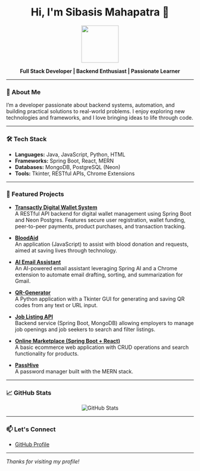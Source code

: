 <!-- Profile README for sibasisMahapatra18 -->

<h1 align="center">Hi, I'm Sibasis Mahapatra 👋</h1>
<p align="center">
  <a href="https://github.com/sibasisMahapatra18">
    <img src="https://avatars.githubusercontent.com/u/155339958?v=4" width="100" />
  </a>
</p>
<p align="center">
  <b>Full Stack Developer | Backend Enthusiast | Passionate Learner</b>
</p>

---

### 🚀 About Me

I’m a developer passionate about backend systems, automation, and building practical solutions to real-world problems. I enjoy exploring new technologies and frameworks, and I love bringing ideas to life through code.

---

### 🛠️ Tech Stack

- **Languages:** Java, JavaScript, Python, HTML
- **Frameworks:** Spring Boot, React, MERN
- **Databases:** MongoDB, PostgreSQL (Neon)
- **Tools:** Tkinter, RESTful APIs, Chrome Extensions

---

### 🌟 Featured Projects

- **[Transactly Digital Wallet System](https://github.com/sibasisMahapatra18/Transactly-DigitalWalletSystem)**  
  A RESTful API backend for digital wallet management using Spring Boot and Neon Postgres. Features secure user registration, wallet funding, peer-to-peer payments, product purchases, and transaction tracking.

- **[BloodAid](https://github.com/sibasisMahapatra18/BloodAid)**  
  An application (JavaScript) to assist with blood donation and requests, aimed at saving lives through technology.

- **[AI Email Assistant](https://github.com/sibasisMahapatra18/AI_Email_Assistant)**  
  An AI-powered email assistant leveraging Spring AI and a Chrome extension to automate email drafting, sorting, and summarization for Gmail.

- **[QR-Generator](https://github.com/sibasisMahapatra18/QR-Generator)**  
  A Python application with a Tkinter GUI for generating and saving QR codes from any text or URL input.

- **[Job Listing API](https://github.com/sibasisMahapatra18/Job-Listing-API)**  
  Backend service (Spring Boot, MongoDB) allowing employers to manage job openings and job seekers to search and filter listings.

- **[Online Marketplace (Spring Boot + React)](https://github.com/sibasisMahapatra18/OnlineMarketplace_SpringBoot-React)**  
  A basic ecommerce web application with CRUD operations and search functionality for products.

- **[PassHive](https://github.com/sibasisMahapatra18/passHive)**  
  A password manager built with the MERN stack.

---

### 📈 GitHub Stats

<p align="center">
  <img src="https://github-readme-stats.vercel.app/api?username=sibasisMahapatra18&show_icons=true&theme=radical" alt="GitHub Stats" />
</p>

---

### 📫 Let's Connect

- [GitHub Profile](https://github.com/sibasisMahapatra18)
<!-- Add LinkedIn, Portfolio, Email if you want -->

---

*Thanks for visiting my profile!*
